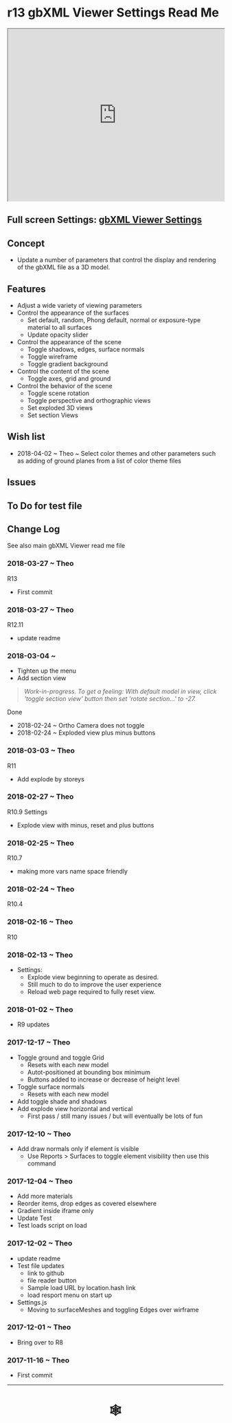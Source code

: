 <span style=display:none; >[You are now in a GitHub source code view - click this link to view Read Me file as a web page]( http://www.ladybug.tools/spider/index.html#gbxml-viewer/r13/gv-set-settings/README.md "View file as a web page." ) </span>

# r13 gbXML Viewer Settings Read Me


<iframe class=iframeReadMe src=http://www.ladybug.tools/spider/gbxml-viewer/r13/gv-set-settings/gv-set.html width=100% height=400px >Iframes are not displayed on github.com</iframe>


## Full screen Settings: [gbXML Viewer Settings]( http://www.ladybug.tools/spider/gbxml-viewer/r13/gv-set-settings/gv-set.html )


## Concept

* Update a number of parameters that control the display and rendering of the gbXML file as a 3D model.

## Features

* Adjust a wide variety of viewing parameters
* Control the appearance of the surfaces
	* Set default, random, Phong default, normal or exposure-type material to all surfaces
	* Update opacity slider
* Control the appearance of the scene
	* Toggle shadows, edges, surface normals
	* Toggle wireframe
	* Toggle gradient background
* Control the content of the scene
	* Toggle axes, grid and ground
* Control the behavior of the scene
	* Toggle scene rotation
	* Toggle perspective and orthographic views
	* Set exploded 3D views
	* Set section Views


## Wish list

* 2018-04-02 ~ Theo ~ Select color themes and other parameters such as adding of ground planes from a list of color theme files


## Issues



## To Do for test file


## Change Log

See also main gbXML Viewer read me file


### 2018-03-27 ~ Theo

R13
* First commit


### 2018-03-27 ~ Theo

R12.11
* update readme

### 2018-03-04 ~

* Tighten up the menu
* Add section view
> _Work-in-progress. To get a feeling: With default model in view, click 'toggle section view' button then set 'rotate section...' to -27._

Done
* 2018-02-24 ~ Ortho Camera does not toggle
* 2018-02-24 ~ Exploded view plus minus buttons

### 2018-03-03 ~ Theo

R11
* Add explode by storeys

### 2018-02-27 ~ Theo

R10.9
Settings
* Explode view with minus, reset and plus buttons

### 2018-02-25 ~ Theo

R10.7
* making more vars name space friendly

### 2018-02-24 ~ Theo

R10.4


### 2018-02-16 ~ Theo

R10


### 2018-02-13 ~ Theo

* Settings:
	* Explode view beginning to operate as desired.
	* Still much to do to improve the user experience
	* Reload web page required to fully reset view.

### 2018-01-02 ~ Theo

* R9 updates

### 2017-12-17 ~ Theo

* Toggle ground and toggle Grid
	* Resets with each new model
	* Autot-positioned at bounding box minimum
	* Buttons added to increase or decrease of height level
* Toggle surface normals
	* Resets with each new model
* Add toggle shade and shadows
* Add explode view horizontal and vertical
	* First pass / still many issues / but will eventually be lots of fun


### 2017-12-10 ~ Theo

* Add draw normals only if element is visible
	* Use Reports > Surfaces to toggle element visibility then use this command


### 2017-12-04 ~ Theo

* Add more materials
* Reorder items, drop edges as covered elsewhere
* Gradient inside iframe only
* Update Test
* Test loads script on load

### 2017-12-02 ~ Theo

* update readme
* Test file updates
	* link to github
	* file reader button
	* Sample load URL by location.hash link
	* load resport menu on start up
* Settings.js
	* Moving to surfaceMeshes and toggling Edges over wirframe


### 2017-12-01 ~ Theo

* Bring over to R8

### 2017-11-16 ~ Theo

* First commit



***


# <center title="hello!" ><a href=javascript:window.scrollTo(0,0); style=text-decoration:none; > &#x1f578; </a></center>




